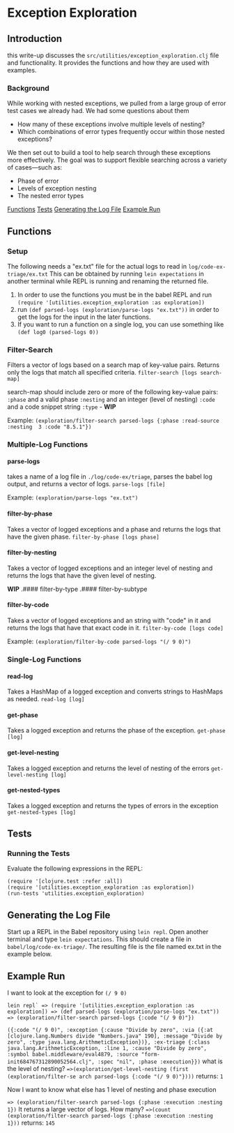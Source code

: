 
# Exception Exploration

## Introduction

this write-up discusses the `src/utilities/exception_exploration.clj` file and functionality. It provides the functions and how they are used with examples.

### Background

While working with nested exceptions, we pulled from a large group of error test cases we already had. We had some questions about them

* How many of these exceptions involve multiple levels of nesting?
* Which combinations of error types frequently occur within those nested exceptions?

We then set out to build a tool to help search through these exceptions more effectively. The goal was to support flexible searching across a variety of cases—such as:

* Phase of error
* Levels of exception nesting
* The nested error types

[Functions](#functions)
[Tests](#tests)
[Generating the Log File](#generating-the-log-file)
[Example Run](#example-run)

## Functions

### Setup
The following needs a "ex.txt" file for the actual logs to read in `log/code-ex-triage/ex.txt` This can be obtained by running `lein expectations` in another terminal while REPL is running and renaming the returned file. 
1. In order to use the functions you must be in the babel REPL and run `(require '[utilities.exception_exploration :as exploration])`
2. run `(def parsed-logs (exploration/parse-logs "ex.txt"))` in order to get the logs for the input in the later functions.
3. If you want to run a function on a single log, you can use something like `(def log0 (parsed-logs 0))`

### Filter-Search
Filters a vector of logs based on a search map of key-value pairs. Returns only the logs that match all specified criteria.
`filter-search [logs search-map]`

search-map should include zero or more of the following key-value pairs:
`:phase` and a valid phase
`:nesting` and an integer (level of nesting)
`:code` and a code snippet string
`:type` - **WIP**

Example:
`(exploration/filter-search parsed-logs {:phase :read-source 
:nesting  3 :code "8.5.1"})`

### Multiple-Log Functions

#### parse-logs
takes a name of a log file in `./log/code-ex/triage`, parses the babel log output, and returns a vector of logs.
`parse-logs [file]`

Example:
`(exploration/parse-logs "ex.txt")`

#### filter-by-phase
Takes a vector of logged exceptions and a phase and returns the logs that have the given phase.
`filter-by-phase [logs phase]`

#### filter-by-nesting
Takes a vector of logged exceptions and an integer level of nesting and returns the logs that have the given level of nesting.

**WIP**
.#### filter-by-type
.#### filter-by-subtype

#### filter-by-code
Takes a vector of logged exceptions and an string with "code" in it and returns the logs that have that exact code in it.
`filter-by-code [logs code]`

Example:
`(exploration/filter-by-code parsed-logs "(/ 9 0)")`


### Single-Log Functions

#### read-log
Takes a HashMap of a logged exception and converts strings to HashMaps as needed.
`read-log [log]`

#### get-phase
Takes a logged exception and returns the phase of the exception.
`get-phase [log]`

#### get-level-nesting
Takes a logged exception and returns the level of nesting of the errors
`get-level-nesting [log]`

#### get-nested-types
Takes a logged exception and returns the types of errors in the exception
`get-nested-types [log]`

## Tests
### Running the Tests
Evaluate the following expressions in the REPL:
```
(require '[clojure.test :refer :all])
(require '[utilities.exception_exploration :as exploration])
(run-tests 'utilities.exception_exploration)
```

## Generating the Log File

Start up a REPL in the Babel repository using `lein repl`. Open another terminal and type `lein expectations`. This should create a file in `babel/log/code-ex-triage/`. The resulting file is the file named ex.txt in the example below.

## Example Run

I want to look at the exception for `(/ 9 0)` 

```lein repl`
=> (require '[utilities.exception_exploration :as exploration])
=> (def parsed-logs (exploration/parse-logs "ex.txt"))
=> (exploration/filter-search parsed-logs {:code "(/ 9 0)"})```

`({:code "(/ 9 0)", :exception {:cause "Divide by zero", :via ({:at [clojure.lang.Numbers divide "Numbers.java" 190], :message "Divide by zero", :type java.lang.ArithmeticException})}, :ex-triage {:class java.lang.ArithmeticException, :line 1, :cause "Divide by zero", :symbol babel.middleware/eval4879, :source "form-init684767312890052564.clj", :spec "nil", :phase :execution}})`
what is the level of nesting?
`=>(exploration/get-level-nesting (first (exploration/filter-se
arch parsed-logs {:code "(/ 9 0)"})))`
returns:
`1`

Now I want to know what else has 1 level of nesting and phase execution

`=> (exploration/filter-search parsed-logs {:phase :execution :nesting 1})`
It returns a large vector of logs. How many?
`=>(count (exploration/filter-search parsed-logs {:phase :execution :nesting 1}))`
returns:
`145`
